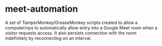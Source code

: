 # meet-automation
A set of TamperMonkey/GreaseMonkey scripts created to allow a computer/vps to automatically allow entry into a Google Meet room when a visitor requests access. It also persists connection with the room indefinitely by reconnecting on an interval.
